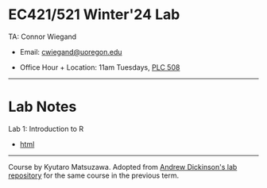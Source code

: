 # EC421/521 Winter'24 Lab


TA: Connor Wiegand

- Email: [cwiegand@uoregon.edu](mailto:cwiegand@uoregon.edu)

- Office Hour + Location: 11am Tuesdays, [PLC 508](https://map.uoregon.edu/a19899a8a)

---

# Lab Notes

Lab 1: Introduction to R
- [html](Labs/Lab%201/lab-1.html)


---
Course by Kyutaro Matsuzawa. Adopted from [Andrew Dickinson's lab repository](https://github.com/ajdickinson/EC421F23_lab/) for the same course in the previous term.



